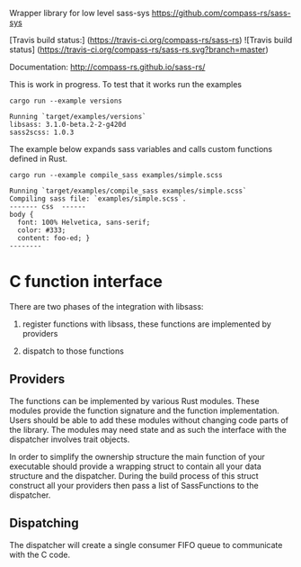 Wrapper library for low level sass-sys
https://github.com/compass-rs/sass-sys

[Travis build status:] (https://travis-ci.org/compass-rs/sass-rs) ![Travis build status]
(https://travis-ci.org/compass-rs/sass-rs.svg?branch=master)

Documentation: http://compass-rs.github.io/sass-rs/

This is work in progress. To test that it works run the examples

```
cargo run --example versions

Running `target/examples/versions`
libsass: 3.1.0-beta.2-2-g420d
sass2scss: 1.0.3
```


The example below expands sass variables and calls custom functions defined in Rust.

```
cargo run --example compile_sass examples/simple.scss

Running `target/examples/compile_sass examples/simple.scss`
Compiling sass file: `examples/simple.scss`.
------- css  ------
body {
  font: 100% Helvetica, sans-serif;
  color: #333;
  content: foo-ed; }
--------
```

# C function interface


There are two phases of the integration with libsass:

1. register functions with libsass, these functions are implemented by providers

2. dispatch to those functions


## Providers

The functions can be implemented by various Rust modules. These modules provide
the function signature and the function implementation. Users should be able
to add these modules without changing code parts of the library. The modules
may need state and as such the interface with the dispatcher involves trait
objects.

In order to simplify the ownership structure the main function of your executable
should provide a wrapping struct to contain all your data structure and the
dispatcher. During the build process of this struct construct all your
providers then pass a list of SassFunctions to the dispatcher.

## Dispatching

The dispatcher will create a single consumer FIFO queue to communicate with
the C code. 
